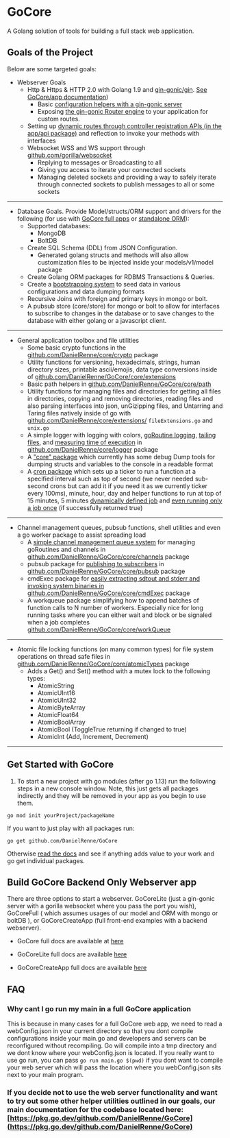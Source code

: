 # GoCore

A Golang solution of tools for building a full stack web application.

## Goals of the Project

Below are some targeted goals:

- Webserver Goals
  - Http & Https & HTTP 2.0 with Golang 1.9 and [gin-gonic/gin](https://github.com/gin-gonic/gin). [See GoCore/app documentation](https://pkg.go.dev/github.com/DanielRenne/GoCore/core/app))
    - Basic [configuration helpers with a gin-gonic server](https://pkg.go.dev/github.com/DanielRenne/GoCore/core/ginServer/#example_ConfigureGin)
    - Exposing [the gin-gonic Router engine](https://github.com/DanielRenne/GoCore/blob/master/doc/Basic_GinRouter.md) to your application for custom routes.
  - Setting up [dynamic routes through controller registration APIs (in the app/api package)](https://github.com/DanielRenne/GoCore/blob/master/doc/Controller_Registration_With_Api.md) and reflection to invoke your methods with interfaces
  - Websocket WSS and WS support through [github.com/gorilla/websocket](https://github.com/gorilla/websocket)
    - Replying to messages or Broadcasting to all
    - Giving you access to iterate your connected sockets
    - Managing deleted sockets and providing a way to safely iterate through connected sockets to publish messages to all or some sockets

---

- Database Goals. Provide Model/structs/ORM support and drivers for the following (for use with [GoCore full apps](https://github.com/DanielRenne/GoCore/blob/master/doc/GoCore_Full.md) or [standalone ORM](https://github.com/DanielRenne/GoCore/tree/master/core/dbServices/example)):
  - Supported databases:
    - MongoDB
    - BoltDB
  - Create SQL Schema (DDL) from JSON Configuration.
    - Generated golang structs and methods will also allow customization files to be injected inside your models/v1/model package
  - Create Golang ORM packages for RDBMS Transactions & Queries.
  - Create a [bootstrapping system](https://github.com/DanielRenne/GoCore/blob/master/doc/Bootstrap.md) to seed data in various configurations and data dumping formats
  - Recursive Joins with foreign and primary keys in mongo or bolt.
  - A pubsub store (core/store) for mongo or bolt to allow for interfaces to subscribe to changes in the database or to save changes to the database with either golang or a javascript client.

---

- General application toolbox and file utilities
  - Some basic crypto functions in the [github.com/DanielRenne/core/crypto](https://pkg.go.dev/github.com/DanielRenne/GoCore/core/crypto) package
  - Utility functions for versioning, hexadecimals, strings, human directory sizes, printable ascii/emojis, data type conversions inside of [github.com/DanielRenne/GoCore/core/extensions](https://pkg.go.dev/github.com/DanielRenne/GoCore/core/extensions)
  - Basic path helpers in [github.com/DanielRenne/GoCore/core/path](https://pkg.go.dev/github.com/DanielRenne/GoCore/core/path)
  - Utility functions for managing files and directories for getting all files in directories, copying and removing directories, reading files and also parsing interfaces into json, unGizipping files, and Untarring and Taring files natively inside of go with [github.com/DanielRenne/core/extensions/](https://pkg.go.dev/github.com/DanielRenne/GoCore/core/extensions) `fileExtensions.go` and `unix.go`
  - A simple logger with logging with colors, [goRoutine logging](https://pkg.go.dev/github.com/DanielRenne/GoCore/core/logger#example_GoRoutineLogger), [tailing files](https://pkg.go.dev/github.com/DanielRenne/GoCore/core/logger#Tail), and [measuring time of execution](https://pkg.go.dev/github.com/DanielRenne/GoCore/core/logger#example_TimeTrack) in [github.com/DanielRenne/core/logger](https://pkg.go.dev/github.com/DanielRenne/GoCore/core/logger) package
  - A ["core" package](https://pkg.go.dev/github.com/DanielRenne/GoCore/core) which currently has some debug Dump tools for dumping structs and variables to the console in a readable format
  - A [cron package](https://pkg.go.dev/github.com/DanielRenne/GoCore/core/cron) which sets up a ticker to run a function at a specified interval such as top of second (we never needed sub-second crons but can add it if you need it as we currently ticker every 100ms), minute, hour, day and helper functions to run at top of 15 minutes, 5 minutes [dynamically defined job](https://pkg.go.dev/github.com/DanielRenne/GoCore/core/cron#example-ExampleRegisterRecurring) and [even running only a job once](https://pkg.go.dev/github.com/DanielRenne/GoCore/core/cron#example-ExecuteOneTimeJob) (if successfully returned true)

---

- Channel management queues, pubsub functions, shell utilities and even a go worker package to assist spreading load
  - A [simple channel management queue system](https://pkg.go.dev/github.com/DanielRenne/GoCore/core/pubsub#example_Signal) for managing goRoutines and channels in [github.com/DanielRenne/GoCore/core/channels](https://pkg.go.dev/github.com/DanielRenne/GoCore/core/channels) package
  - pubsub package for [publishing to subscribers](https://pkg.go.dev/github.com/DanielRenne/GoCore/core/pubsub#example_Publish) in [github.com/DanielRenne/GoCore/core/pubsub](https://pkg.go.dev/github.com/DanielRenne/GoCore/core/pubsub) package
  - cmdExec package for [easily extracting sdtout and stderr and invoking system binaries in github.com/DanielRenne/GoCore/core/cmdExec](https://pkg.go.dev/github.com/DanielRenne/GoCore/core/cmdExec) package
  - A workqueue package simplifying how to append batches of function calls to N number of workers. Especially nice for long running tasks where you can either wait and block or be signaled when a job completes [github.com/DanielRenne/GoCore/core/workQueue](https://pkg.go.dev/github.com/DanielRenne/GoCore/core/workQueue)

---

- Atomic file locking functions (on many common types) for file system operations on thread safe files in [github.com/DanielRenne/GoCore/core/atomicTypes](https://pkg.go.dev/github.com/DanielRenne/GoCore/core/atomicTypes) package
  - Adds a Get() and Set() method with a mutex lock to the following types:
    - AtomicString
    - AtomicUInt16
    - AtomicUInt32
    - AtomicByteArray
    - AtomicFloat64
    - AtomicBoolArray
    - AtomicBool (ToggleTrue returning if changed to true)
    - AtomicInt (Add, Increment, Decrement)

---

## Get Started with GoCore

1.  To start a new project with go modules (after go 1.13) run the following steps in a new console window. Note, this just gets all packages indirectly and they will be removed in your app as you begin to use them.

```
go mod init yourProject/packageName
```

If you want to just play with all packages run:

    go get github.com/DanielRenne/GoCore

Otherwise [read the docs](https://pkg.go.dev/github.com/DanielRenne/GoCore) and see if anything adds value to your work and go get individual packages.

## Build GoCore Backend Only Webserver app

There are three options to start a webserver. GoCoreLite (just a gin-gonic server with a gorilla websocket where you pass the port you wish), GoCoreFull ( which assumes usages of our model and ORM with mongo or boltDB ), or GoCoreCreateApp (full front-end examples with a backend webserver).

- GoCore full docs are available at [here](https://github.com/DanielRenne/GoCore/blob/master/doc/GoCore_Full.md)

- GoCoreLite full docs are available [here](https://github.com/DanielRenne/GoCore/blob/master/doc/GoCore_Lite.md)

- GoCoreCreateApp full docs are available [here](https://github.com/DanielRenne/GoCore/blob/master/doc/FrontEnd_BackEnd.md)

## FAQ

### Why cant I go run my main in a full GoCore application

This is because in many cases for a full GoCore web app, we need to read a webConfig.json in your current directory so that you dont compile configurations inside your main.go and developers and servers can be reconfigured without recompiling. Go will compile into a tmp directory and we dont know where your webConfig.json is located. If you really want to use go run, you can pass `go run main.go $(pwd)` if you dont want to compile your web server which will pass the location where you webConfig.json sits next to your main program.

### If you decide not to use the web server functionality and want to try out some other helper utilities outlined in our goals, our main documentation for the codebase located here: [https://pkg.go.dev/github.com/DanielRenne/GoCore](https://pkg.go.dev/github.com/DanielRenne/GoCore)
